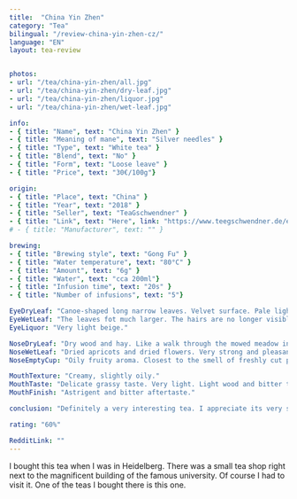 ```yaml
---
title:  "China Yin Zhen"
category: "Tea"
bilingual: "/review-china-yin-zhen-cz/"
language: "EN"
layout: tea-review


photos:
- url: "/tea/china-yin-zhen/all.jpg"
- url: "/tea/china-yin-zhen/dry-leaf.jpg"
- url: "/tea/china-yin-zhen/liquor.jpg"
- url: "/tea/china-yin-zhen/wet-leaf.jpg"

info:
- { title: "Name", text: "China Yin Zhen" }
- { title: "Meaning of mane", text: "Silver needles" }
- { title: "Type", text: "White tea" }
- { title: "Blend", text: "No" }
- { title: "Form", text: "Loose leave" }
- { title: "Price", text: "30€/100g"}

origin:
- { title: "Place", text: "China" }
- { title: "Year", text: "2018" }
- { title: "Seller", text: "TeaGschwendner" }
- { title: "Link", text: "Here", link: "https://www.teegschwendner.de/en/teashop/white-tea/2762/china-yin-zhen-organic" }
# - { title: "Manufacturer", text: "" }

brewing:
- { title: "Brewing style", text: "Gong Fu" }
- { title: "Water temperature", text: "80°C" }
- { title: "Amount", text: "6g" }
- { title: "Water", text: "cca 200ml"}
- { title: "Infusion time", text: "20s" }
- { title: "Number of infusions", text: "5"}

EyeDryLeaf: "Canoe-shaped long narrow leaves. Velvet surface. Pale light green leaves. Light gray hairs from one side."
EyeWetLeaf: "The leaves fot much larger. The hairs are no longer visible. The leaves opened and became hazy green." 
EyeLiquor: "Very light beige."

NoseDryLeaf: "Dry wood and hay. Like a walk through the mowed meadow in late summer."
NoseWetLeaf: "Dried apricots and dried flowers. Very strong and pleasant aroma."
NoseEmptyCup: "Oily fruity aroma. Closest to the smell of freshly cut peaches."

MouthTexture: "Creamy, slightly oily."
MouthTaste: "Delicate grassy taste. Very light. Light wood and bitter tones. Also a little bit of taste of walnuts."
MouthFinish: "Astrigent and bitter aftertaste."

conclusion: "Definitely a very interesting tea. I appreciate its very strong and pleasant aroma which filled the whole room. The taste was very light and refreshing. The bitterly astrigent end was a little disturbing. It is a pity, because otherwise it is an excellent tea. The imperfections are small, but they should not be in this price range."

rating: "60%"

RedditLink: ""
---
```


I bought this tea when I was in Heidelberg. There was a small tea shop right next to the magnificent building of the famous university. Of course I had to visit it. One of the teas I bought there is this one.